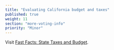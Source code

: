 ```yaml
---
title: "Evaluating California budget and taxes"
published: true
weight: 11
section: "more-voting-info"
priority: "Minor"
---
```


Visit [Fast Facts: State Taxes and Budget](http://www.easyvoterguide.org/wp-content/uploads/2010/09/2016-StateTaxesBudget-EN.pdf).
